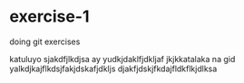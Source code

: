 # exercise-1
doing git exercises


katuluyo sjakdfjlkdjsa ay yudkjdaklfjdkljaf jkjkkatalaka na gid yalkdjkajflkdsjfakjdskafjdkljs
djakfjdskjfkdajfldkflkjdlksa
